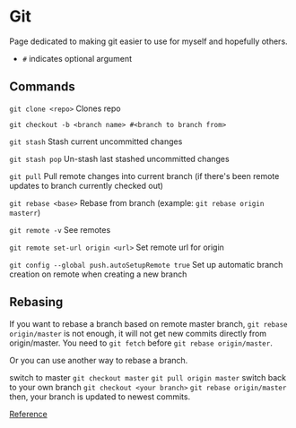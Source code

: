 # Git

Page dedicated to making git easier to use for myself and hopefully others.

* `#` indicates optional argument

## Commands

`git clone <repo>` Clones repo

`git checkout -b <branch name> #<branch to branch from>`

`git stash` Stash current uncommitted changes

`git stash pop` Un-stash last stashed uncommitted changes

`git pull` Pull remote changes into current branch (if there's been remote updates to branch currently checked out)

`git rebase <base>` Rebase from branch (example: `git rebase origin masterr`)

`git remote -v` See remotes

`git remote set-url origin <url>` Set remote url for origin

`git config --global push.autoSetupRemote true` Set up automatic branch creation on remote when creating a new branch

## Rebasing

If you want to rebase a branch based on remote master branch, `git rebase origin/master` is not enough, it will not get new commits directly from origin/master. You need to `git fetch` before `git rebase origin/master`.

Or you can use another way to rebase a branch.

switch to master `git checkout master`
`git pull origin master`
switch back to your own branch `git checkout <your branch>`
`git rebase origin/master`
then, your branch is updated to newest commits.

[Reference](https://stackoverflow.com/questions/29164321/git-difference-git-rebase-origin-branch-vs-git-rebase-origin-branch)
